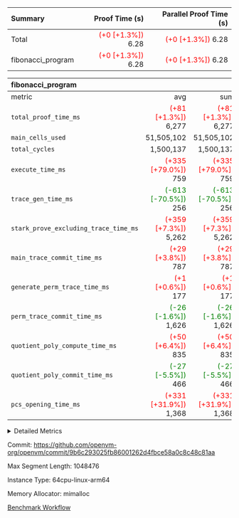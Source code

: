 | Summary | Proof Time (s) | Parallel Proof Time (s) |
|:---|---:|---:|
| Total | <span style='color: red'>(+0 [+1.3%])</span> 6.28 | <span style='color: red'>(+0 [+1.3%])</span> 6.28 |
| fibonacci_program | <span style='color: red'>(+0 [+1.3%])</span> 6.28 | <span style='color: red'>(+0 [+1.3%])</span> 6.28 |


| fibonacci_program |||||
|:---|---:|---:|---:|---:|
|metric|avg|sum|max|min|
| `total_proof_time_ms ` | <span style='color: red'>(+81 [+1.3%])</span> 6,277 | <span style='color: red'>(+81 [+1.3%])</span> 6,277 | <span style='color: red'>(+81 [+1.3%])</span> 6,277 | <span style='color: red'>(+81 [+1.3%])</span> 6,277 |
| `main_cells_used     ` |  51,505,102 |  51,505,102 |  51,505,102 |  51,505,102 |
| `total_cycles        ` |  1,500,137 |  1,500,137 |  1,500,137 |  1,500,137 |
| `execute_time_ms     ` | <span style='color: red'>(+335 [+79.0%])</span> 759 | <span style='color: red'>(+335 [+79.0%])</span> 759 | <span style='color: red'>(+335 [+79.0%])</span> 759 | <span style='color: red'>(+335 [+79.0%])</span> 759 |
| `trace_gen_time_ms   ` | <span style='color: green'>(-613 [-70.5%])</span> 256 | <span style='color: green'>(-613 [-70.5%])</span> 256 | <span style='color: green'>(-613 [-70.5%])</span> 256 | <span style='color: green'>(-613 [-70.5%])</span> 256 |
| `stark_prove_excluding_trace_time_ms` | <span style='color: red'>(+359 [+7.3%])</span> 5,262 | <span style='color: red'>(+359 [+7.3%])</span> 5,262 | <span style='color: red'>(+359 [+7.3%])</span> 5,262 | <span style='color: red'>(+359 [+7.3%])</span> 5,262 |
| `main_trace_commit_time_ms` | <span style='color: red'>(+29 [+3.8%])</span> 787 | <span style='color: red'>(+29 [+3.8%])</span> 787 | <span style='color: red'>(+29 [+3.8%])</span> 787 | <span style='color: red'>(+29 [+3.8%])</span> 787 |
| `generate_perm_trace_time_ms` | <span style='color: red'>(+1 [+0.6%])</span> 177 | <span style='color: red'>(+1 [+0.6%])</span> 177 | <span style='color: red'>(+1 [+0.6%])</span> 177 | <span style='color: red'>(+1 [+0.6%])</span> 177 |
| `perm_trace_commit_time_ms` | <span style='color: green'>(-26 [-1.6%])</span> 1,626 | <span style='color: green'>(-26 [-1.6%])</span> 1,626 | <span style='color: green'>(-26 [-1.6%])</span> 1,626 | <span style='color: green'>(-26 [-1.6%])</span> 1,626 |
| `quotient_poly_compute_time_ms` | <span style='color: red'>(+50 [+6.4%])</span> 835 | <span style='color: red'>(+50 [+6.4%])</span> 835 | <span style='color: red'>(+50 [+6.4%])</span> 835 | <span style='color: red'>(+50 [+6.4%])</span> 835 |
| `quotient_poly_commit_time_ms` | <span style='color: green'>(-27 [-5.5%])</span> 466 | <span style='color: green'>(-27 [-5.5%])</span> 466 | <span style='color: green'>(-27 [-5.5%])</span> 466 | <span style='color: green'>(-27 [-5.5%])</span> 466 |
| `pcs_opening_time_ms ` | <span style='color: red'>(+331 [+31.9%])</span> 1,368 | <span style='color: red'>(+331 [+31.9%])</span> 1,368 | <span style='color: red'>(+331 [+31.9%])</span> 1,368 | <span style='color: red'>(+331 [+31.9%])</span> 1,368 |



<details>
<summary>Detailed Metrics</summary>

| group | num_segments | keygen_time_ms | commit_exe_time_ms |
| --- | --- | --- | --- |
| fibonacci_program | 1 | 339 | 5 | 

| group | air_name | quotient_deg | interactions | constraints |
| --- | --- | --- | --- | --- |
| fibonacci_program | AccessAdapterAir<16> | 2 | 5 | 14 | 
| fibonacci_program | AccessAdapterAir<2> | 2 | 5 | 14 | 
| fibonacci_program | AccessAdapterAir<32> | 2 | 5 | 14 | 
| fibonacci_program | AccessAdapterAir<4> | 2 | 5 | 14 | 
| fibonacci_program | AccessAdapterAir<64> | 2 | 5 | 14 | 
| fibonacci_program | AccessAdapterAir<8> | 2 | 5 | 14 | 
| fibonacci_program | BitwiseOperationLookupAir<8> | 2 | 2 | 4 | 
| fibonacci_program | MemoryMerkleAir<8> | 2 | 4 | 40 | 
| fibonacci_program | PersistentBoundaryAir<8> | 2 | 3 | 6 | 
| fibonacci_program | PhantomAir | 2 | 3 | 5 | 
| fibonacci_program | Poseidon2PeripheryAir<BabyBearParameters>, 1> | 2 | 1 | 286 | 
| fibonacci_program | ProgramAir | 1 | 1 | 4 | 
| fibonacci_program | RangeTupleCheckerAir<2> | 1 | 1 | 4 | 
| fibonacci_program | VariableRangeCheckerAir | 1 | 1 | 4 | 
| fibonacci_program | VmAirWrapper<Rv32BaseAluAdapterAir, BaseAluCoreAir<4, 8> | 2 | 19 | 43 | 
| fibonacci_program | VmAirWrapper<Rv32BaseAluAdapterAir, LessThanCoreAir<4, 8> | 2 | 17 | 39 | 
| fibonacci_program | VmAirWrapper<Rv32BaseAluAdapterAir, ShiftCoreAir<4, 8> | 2 | 23 | 90 | 
| fibonacci_program | VmAirWrapper<Rv32BranchAdapterAir, BranchEqualCoreAir<4> | 2 | 11 | 25 | 
| fibonacci_program | VmAirWrapper<Rv32BranchAdapterAir, BranchLessThanCoreAir<4, 8> | 2 | 13 | 41 | 
| fibonacci_program | VmAirWrapper<Rv32CondRdWriteAdapterAir, Rv32JalLuiCoreAir> | 2 | 10 | 22 | 
| fibonacci_program | VmAirWrapper<Rv32HintStoreAdapterAir, Rv32HintStoreCoreAir> | 2 | 15 | 17 | 
| fibonacci_program | VmAirWrapper<Rv32JalrAdapterAir, Rv32JalrCoreAir> | 2 | 16 | 20 | 
| fibonacci_program | VmAirWrapper<Rv32LoadStoreAdapterAir, LoadSignExtendCoreAir<4, 8> | 2 | 18 | 33 | 
| fibonacci_program | VmAirWrapper<Rv32LoadStoreAdapterAir, LoadStoreCoreAir<4> | 2 | 17 | 38 | 
| fibonacci_program | VmAirWrapper<Rv32MultAdapterAir, DivRemCoreAir<4, 8> | 2 | 25 | 88 | 
| fibonacci_program | VmAirWrapper<Rv32MultAdapterAir, MulHCoreAir<4, 8> | 2 | 24 | 38 | 
| fibonacci_program | VmAirWrapper<Rv32MultAdapterAir, MultiplicationCoreAir<4, 8> | 2 | 19 | 26 | 
| fibonacci_program | VmAirWrapper<Rv32RdWriteAdapterAir, Rv32AuipcCoreAir> | 2 | 11 | 15 | 
| fibonacci_program | VmConnectorAir | 2 | 3 | 9 | 

| group | air_name | segment | rows | prep_cols | perm_cols | main_cols | cells |
| --- | --- | --- | --- | --- | --- | --- | --- |
| fibonacci_program | AccessAdapterAir<8> | 0 | 64 |  | 24 | 17 | 2,624 | 
| fibonacci_program | BitwiseOperationLookupAir<8> | 0 | 65,536 | 3 | 8 | 2 | 655,360 | 
| fibonacci_program | MemoryMerkleAir<8> | 0 | 512 |  | 20 | 32 | 26,624 | 
| fibonacci_program | PersistentBoundaryAir<8> | 0 | 64 |  | 12 | 20 | 2,048 | 
| fibonacci_program | PhantomAir | 0 | 2 |  | 12 | 6 | 36 | 
| fibonacci_program | Poseidon2PeripheryAir<BabyBearParameters>, 1> | 0 | 256 |  | 8 | 300 | 78,848 | 
| fibonacci_program | ProgramAir | 0 | 4,096 |  | 8 | 10 | 73,728 | 
| fibonacci_program | RangeTupleCheckerAir<2> | 0 | 524,288 | 2 | 8 | 1 | 4,718,592 | 
| fibonacci_program | VariableRangeCheckerAir | 0 | 262,144 | 2 | 8 | 1 | 2,359,296 | 
| fibonacci_program | VmAirWrapper<Rv32BaseAluAdapterAir, BaseAluCoreAir<4, 8> | 0 | 1,048,576 |  | 80 | 36 | 121,634,816 | 
| fibonacci_program | VmAirWrapper<Rv32BaseAluAdapterAir, LessThanCoreAir<4, 8> | 0 | 524,288 |  | 40 | 37 | 40,370,176 | 
| fibonacci_program | VmAirWrapper<Rv32BaseAluAdapterAir, ShiftCoreAir<4, 8> | 0 | 2 |  | 52 | 53 | 210 | 
| fibonacci_program | VmAirWrapper<Rv32BranchAdapterAir, BranchEqualCoreAir<4> | 0 | 262,144 |  | 48 | 26 | 19,398,656 | 
| fibonacci_program | VmAirWrapper<Rv32BranchAdapterAir, BranchLessThanCoreAir<4, 8> | 0 | 8 |  | 56 | 32 | 704 | 
| fibonacci_program | VmAirWrapper<Rv32CondRdWriteAdapterAir, Rv32JalLuiCoreAir> | 0 | 131,072 |  | 44 | 18 | 8,126,464 | 
| fibonacci_program | VmAirWrapper<Rv32HintStoreAdapterAir, Rv32HintStoreCoreAir> | 0 | 4 |  | 36 | 26 | 248 | 
| fibonacci_program | VmAirWrapper<Rv32JalrAdapterAir, Rv32JalrCoreAir> | 0 | 16 |  | 36 | 28 | 1,024 | 
| fibonacci_program | VmAirWrapper<Rv32LoadStoreAdapterAir, LoadStoreCoreAir<4> | 0 | 32 |  | 72 | 40 | 3,584 | 
| fibonacci_program | VmAirWrapper<Rv32RdWriteAdapterAir, Rv32AuipcCoreAir> | 0 | 16 |  | 28 | 21 | 784 | 
| fibonacci_program | VmConnectorAir | 0 | 2 | 1 | 12 | 4 | 32 | 

| group | segment | trace_gen_time_ms | total_proof_time_ms | total_cycles | total_cells | stark_prove_excluding_trace_time_ms | quotient_poly_compute_time_ms | quotient_poly_commit_time_ms | perm_trace_commit_time_ms | pcs_opening_time_ms | main_trace_commit_time_ms | main_cells_used | generate_perm_trace_time_ms | execute_time_ms |
| --- | --- | --- | --- | --- | --- | --- | --- | --- | --- | --- | --- | --- | --- | --- |
| fibonacci_program | 0 | 256 | 6,277 | 1,500,137 | 197,453,854 | 5,262 | 835 | 466 | 1,626 | 1,368 | 787 | 51,505,102 | 177 | 759 | 

</details>


Commit: https://github.com/openvm-org/openvm/commit/9b6c293025fb86001262d4fbce58a0c8c48c81aa

Max Segment Length: 1048476

Instance Type: 64cpu-linux-arm64

Memory Allocator: mimalloc

[Benchmark Workflow](https://github.com/openvm-org/openvm/actions/runs/12656094038)
